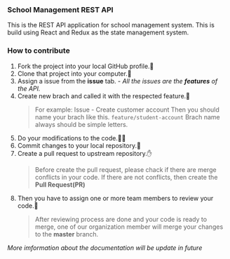 ### School Management REST API

This is the REST API application for school management system. This is build using React and Redux as the state management system.

### How to contribute

1. Fork the project into your local GitHub profile.:fork_and_knife:
2. Clone that project into your computer.:rocket:
3. Assign a issue from the **issue** tab. - _All the issues are the **features** of the API._
4. Create new brach and called it with the respected feature.:seedling:
   > For example: Issue - Create customer account
   > Then you should name your brach like this.
   > `feature/student-account`
   > Brach name always should be simple letters.
5. Do your modifications to the code.👨‍💻
6. Commit changes to your local repository.💬
7. Create a pull request to upstream repository.:hand:
   > Before create the pull request, please chack if there are merge conflicts in your code. If there are not conflicts, then create the **Pull Request(PR)**
8. Then you have to assign one or more team members to review your code.:eyes:
   > After reviewing process are done and your code is ready to merge, one of our organization member will merge your changes to the **master** branch.

_More imformation about the documentation will be update in future_
